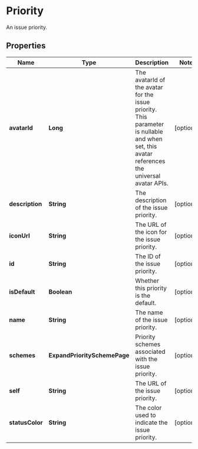 

# Priority

An issue priority.

## Properties

| Name | Type | Description | Notes |
|------------ | ------------- | ------------- | -------------|
|**avatarId** | **Long** | The avatarId of the avatar for the issue priority. This parameter is nullable and when set, this avatar references the universal avatar APIs. |  [optional] |
|**description** | **String** | The description of the issue priority. |  [optional] |
|**iconUrl** | **String** | The URL of the icon for the issue priority. |  [optional] |
|**id** | **String** | The ID of the issue priority. |  [optional] |
|**isDefault** | **Boolean** | Whether this priority is the default. |  [optional] |
|**name** | **String** | The name of the issue priority. |  [optional] |
|**schemes** | **ExpandPrioritySchemePage** | Priority schemes associated with the issue priority. |  [optional] |
|**self** | **String** | The URL of the issue priority. |  [optional] |
|**statusColor** | **String** | The color used to indicate the issue priority. |  [optional] |



